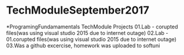# TechModuleSeptember2017
*ProgramingFundamamentals
TechModule Projects
01.Lab - corupted files(was using visual studio 2015 due to internet outage)
02.Lab - 01.corupted files(was using visual studio 2015 due to internet outage)
03.Was a github excercise, homework was uploaded to softuni